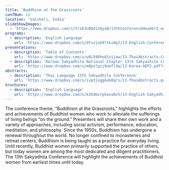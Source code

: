 ```yaml
---
title: 'Buddhism at the Grassroots'
confNum: 13
location: 'Vaishali, India'
slideShowImages:
  - 'https://www.dropbox.com/s/trxb3n0ddlz6ya0/13thConferenceHeader2_web.jpg?raw=1'
programs:
  - description: 'English Language'
    url: 'https://www.dropbox.com/s/dtsvjvb9ltki8p2/13-English-ConferenceProgram.pdf?raw=1'
presentations:
  - description: 'Table of Contents'
    url: 'https://www.dropbox.com/s/w8i590hod1vijaw/13-ThaiAbstracts-Content.pdf?raw=1'
  - description: 'Korean Sakyadhita National Chapter 13th Sakyashite Conference Slideshow'
    url: 'https://www.dropbox.com/s/m8pslgij9owfl3w/13-Korea-GEP2.pdf?raw=1'
abstracts:
  - description: 'Thai Language 13th Sakyadhita Conference'
    url: 'https://www.dropbox.com/s/ivp3jsggkob8qrs/13-ThaiAbstracts.pdf?raw=1'
brochures:
  - description: 'English Language'
    url: 'https://www.dropbox.com/s/k3bdmzrpkava8x5/13-English-SakyadhitaBrochure.pdf?raw=1'
---
```


The conference theme, &ldquo;Buddhism at the Grassroots,&rdquo; highlights the efforts and achievements of Buddhist women who work to alleviate the sufferings of living beings &ldquo;on the ground.&rdquo; Presenters will share their own work and a variety of approaches, including social activism, performance, education, meditation, and philosophy. Since the 1950s, Buddhism has undergone a renewal throughout the world. No longer confined to monasteries and retreat centers, Buddhism is being taught as a practice for everyday living. Until recently, Buddhist women primarily supported the practice of others, but today women are among the most dedicated and diligent practitioners. The 13th Sakyadhita Conference will highlight the achievements of Buddhist women from earliest times until today.
